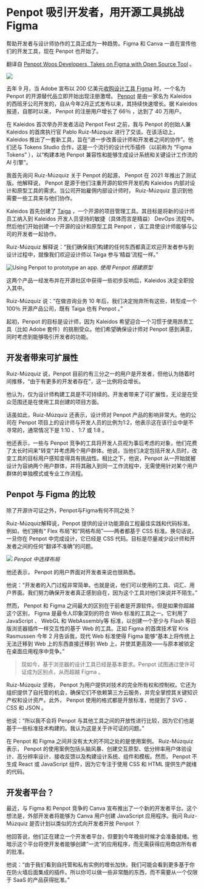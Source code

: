 # Penpot 吸引开发者，用开源工具挑战 Figma

帮助开发者与设计师协作的工具正成为一种趋势。Figma 和 Canva 一直在宣传他们的开发工具，现在 Penpot 也开始了。

翻译自 [Penpot Woos Developers, Takes on Figma with Open Source Tool](https://thenewstack.io/penpot-woos-developers-takes-on-figma-with-open-source-tool/) 。

![](https://cdn.thenewstack.io/media/2023/06/6a836d1a-penpot_workspace_screenshot2022-1024x506.jpg)

去年 9 月，当 Adobe 宣布以 200 亿美元[收购设计工具 Figma](https://thenewstack.io/adobe-buys-figma-what-does-this-mean-for-web-standards/) 时，一个名为 Penpot 的开源替代品立即开始出现注册激增。 [Penpot](https://penpot.app/) 是由一家名为 Kaleidos 的西班牙公司开发的，自从今年2月正式发布以来，其持续快速增长。据 Kaleidos 报道，自那时以来， Penpot 的注册用户增长了 66％ ，达到了 40 万用户。

在 Kaleidos 首次举办开发者活动 Penpot Fest 之前，我与 Penpot 的创始人兼 Kaleidos 的首席执行官 Pablo Ruiz-Múzquiz 进行了交谈。在该活动上， Kaleidos 推出了一套新工具，旨在“进一步改善设计师和开发者之间的协作”。他们还与 Tokens Studio 合作，这是一个流行的设计代币插件（以前称为 “Figma Tokens” ），以“构建本地 Penpot 兼容性和能够生成设计系统和关键设计工作流的 AI 引擎”。

我首先询问 Ruiz-Múzquiz 关于 Penpot 的起源， Penpot 在 2021 年推出了测试版。他解释说， Penpot 是源于他们注重开源的软件开发机构 Kaleidos 内部对设计和原型工具的需求。当公司开始雇佣内部设计师时， Ruiz-Múzquiz 意识到他需要一些工具来与他们协作。

Kaleidos 首先创建了 [Taiga](https://taiga.io/) ，一个开源的项目管理工具。其目标是将新的设计师员工纳入到 Kaleidos 开发人员坚持的敏捷（具体而言是精益） DevOps 流程中。然后他们开始创建一个开源的设计和原型工具 Penpot ，该工具使设计师能够与公司的开发者一起协作。

Ruiz-Múzquiz 解释说：“我们确保我们构建的任何东西都真正欢迎开发者参与到设计过程中，就像我们欢迎设计师以 Taiga 参与‘精益’流程一样。”

![Using Penpot to prototype an app.](https://cdn.thenewstack.io/media/2023/06/b7ec715a-penpot-workspace_prototyping.png)
*使用 Penpot 搭建原型*


这两个产品一经发布并在开源社区中获得一些初步反响后，Kaleidos 决定全职投入其中。

Ruiz-Múzquiz 说：“在做咨询业务 10 年后，我们决定抛弃所有这些，转型成一个 100％ 开源产品公司，既有 Taiga 也有 Penpot 。”

起初，Penpot 的目标是设计师，因为 Kaleidos 希望迎合一个习惯于使用昂贵工具（比如 Adobe 套件）的挑剔受众。他们希望确保设计师对 Penpot 感到满意，同时考虑到能够吸引开发者的功能。

## 开发者带来可扩展性

Ruiz-Múzquiz 说，Penpot 目前约有三分之一的用户是开发者，但他认为随着时间推移，“由于有更多的开发者存在”，这一比例将会增长。

他认为，仅为设计师构建工具是不可持续的。开发者带来了可扩展性，无论是在受众范围还是在使用工具创建的项目方面。

话虽如此，Ruiz-Múzquiz 还表示，设计师对 Penpot 产品的影响非常大。他的公司在 Penpot 项目上的设计师与开发人员的比例为1:2，他表示这在该行业中是不寻常的，通常情况下是 1:10 、 1:7 或 1:8 。

他还表示，一些与 Penpot 竞争的工具将开发人员视为事后考虑的对象，他们花费了太长时间来"转变"并考虑两个用户群体。他说，当他们决定包括开发人员时，改变工具的目标用户感知变得具有挑战性。相比之下，他说，Penpot 从一开始就被设计为容纳两个用户群体，并将其融入到同一工作流程中，无需使用针对某个用户群体的单独模式或专业工作流程。

## Penpot 与 Figma 的比较

除了开源许可证之外，Penpot与Figma有何不同之处？

Ruiz-Múzquiz解释说，Penpot 提供的设计功能源自工程最佳实践和代码标准。例如，他们拥有“ Flex 布局”和“网格布局”——两者都基于 CSS 标准。换句话说，一旦你在 Penpot 中完成设计，它已经是 CSS 代码。目标是尽量减少设计师和开发者之间的任何“翻译不准确”的问题。

![](https://cdn.thenewstack.io/media/2023/06/be6388a5-07.png)
*Penpot 中选择布局*

他还表示， Penpot 的用户界面对开发者来说也很熟悉。

他说：“开发者的入门过程非常简单。也就是说，他们可以使用的工具、词汇、用户界面。我们努力确保开发者真正感到自在，因为这个工具对他们来说并不陌生。”

然而， Penpot 和 Figma 之间最大的区别在于前者是开源软件。但是如果你超越这个区别， Figma 是最令人印象深刻的符合 Web 标准的工具之一。它利用了 JavaScript 、 WebGL 和 WebAssembly等 标准，以创建一个至少与 Flash 等旧版浏览器插件一样交互性的基于 Web 的工具。正如 Figma 的首席技术官 Kris Rasmussen 今年 2 月告诉我，现代 Web 标准使得 Figma 能够“基本上将传统上无法迁移到 Web 上的东西直接迁移到 Web 上，并使其更高效——与原本被锁定在桌面应用程序中竞争。”

> 现如今，基于浏览器的设计工具已经是基本要求。Penpot 试图通过使许可证成为区别点，从而超越 Figma 。

Ruiz-Múzquiz 坚称， Penpot 为用户提供对技术的完全所有权和控制权。它还为组织提供了自托管的机会，确保它们不依赖第三方云服务，并完全掌控其关键知识产权和设计资产。此外， Penpot 使用的格式都是开放标准，他提到了 SVG 、 CSS 和 JSON 。

他说：“所以我不会将 Penpot 与其他工具之间的开放性进行比较，因为它们也是基于一些标准技术构建的。我认为这是关于许可证的问题。”

在 Penpot 和 Figma 之间并没有太大的不同之处的是使用案例。 Ruiz-Múzquiz 表示， Penpot 的使用案例包括头脑风暴、创建交互原型、低分辨率用户体验设计、高分辨率设计、接收反馈以及构建设计系统、组件和模板。然而， Penpot 不生成 React 或 JavaScript 组件，因为它专注于使用 CSS 和 HTML 提供生产就绪的代码。

## 开发者平台？

最近，与 Figma 和 Penpot 竞争的 Canva 宣布推出了一个新的开发者平台。这个想法是，外部开发者将能够为 Canva 用户创建 JavaScript 应用程序。我问 Ruiz-Múzquiz 是否计划以类似的方式向开发者开放 Penpot ？

他回答说，他们正在建立一个开发者平台，但要到今年晚些时候才会准备就绪。他暗示这个平台将使开发者能够创建“一流”的应用程序，而无需获得应用商店所有者的批准。

他说：“由于我们看到自托管和私有实例的增长加快，我们可能会看到更多基于你在防火墙后面集成的插件。所以你可以做一些非常酷的东西，而不需要从一个仅限于 SaaS 的产品获得批准。”

